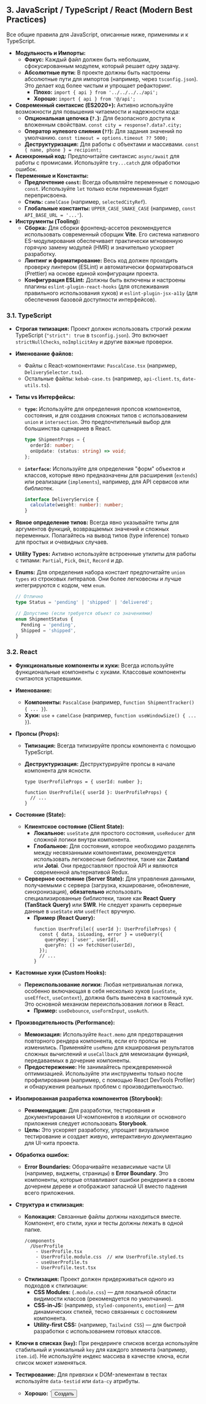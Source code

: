 ## 3. JavaScript / TypeScript / React (Modern Best Practices)

Все общие правила для JavaScript, описанные ниже, применимы и к TypeScript.

- **Модульность и Импорты:**
  - **Фокус:** Каждый файл должен быть небольшим, сфокусированным модулем, который решает одну задачу.
  - **Абсолютные пути:** В проекте должны быть настроены абсолютные пути для импортов (например, через `tsconfig.json`). Это делает код более чистым и упрощает рефакторинг.
    - **Плохо:** `import { api } from '../../../../api';`
    - **Хорошо:** `import { api } from '@/api';`
- **Современный синтаксис (ES2020+):** Активно используйте возможности для повышения читаемости и надежности кода:
  - **Опциональная цепочка (`?.`):** Для безопасного доступа к вложенным свойствам. `const city = response?.data?.city;`
  - **Оператор нулевого слияния (`??`):** Для задания значений по умолчанию. `const timeout = options.timeout ?? 5000;`
  - **Деструктуризация:** Для работы с объектами и массивами. `const { name, phone } = recipient;`
- **Асинхронный код:** Предпочитайте синтаксис `async/await` для работы с промисами. Используйте `try...catch` для обработки ошибок.
- **Переменные и Константы:**
  - **Предпочтение `const`:** Всегда объявляйте переменные с помощью `const`. Используйте `let` только если переменная будет переприсвоена.
  - **Стиль:** `camelCase` (например, `selectedCityRef`).
  - **Глобальные константы:** `UPPER_CASE_SNAKE_CASE` (например, `const API_BASE_URL = '...'`).
- **Инструменты (Tooling):**
  - **Сборка:** Для сборки фронтенд-ассетов рекомендуется использовать современный сборщик **Vite**. Его система нативного ES-модулирования обеспечивает практически мгновенную горячую замену модулей (HMR) и значительно ускоряет разработку.
  - **Линтинг и форматирование:** Весь код должен проходить проверку линтером (ESLint) и автоматически форматироваться (Prettier) на основе единой конфигурации проекта.
  - **Конфигурация ESLint:** Должны быть включены и настроены плагины `eslint-plugin-react-hooks` (для отслеживания правильного использования хуков) и `eslint-plugin-jsx-a11y` (для обеспечения базовой доступности интерфейсов).

### 3.1. TypeScript

- **Строгая типизация:** Проект должен использовать строгий режим TypeScript (`"strict": true` в `tsconfig.json`). Это включает `strictNullChecks`, `noImplicitAny` и другие важные проверки.
- **Именование файлов:**
  - Файлы с React-компонентами: `PascalCase.tsx` (например, `DeliverySelector.tsx`).
  - Остальные файлы: `kebab-case.ts` (например, `api-client.ts`, `date-utils.ts`).
- **Типы vs Интерфейсы:**
  - **`type`:** Используйте для определения пропсов компонентов, состояния, и для создания сложных типов с использованием `union` и `intersection`. Это предпочтительный выбор для большинства сценариев в React.
    ```typescript
    type ShipmentProps = {
      orderId: number;
      onUpdate: (status: string) => void;
    };
    ```
  - **`interface`:** Используйте для определения "форм" объектов и классов, которые явно предназначены для расширения (`extends`) или реализации (`implements`), например, для API сервисов или библиотек.
    ```typescript
    interface DeliveryService {
      calculate(weight: number): number;
    }
    ```
- **Явное определение типов:** Всегда явно указывайте типы для аргументов функций, возвращаемых значений и сложных переменных. Полагайтесь на вывод типов (type inference) только для простых и очевидных случаев.
- **Utility Types:** Активно используйте встроенные утилиты для работы с типами: `Partial`, `Pick`, `Omit`, `Record` и др.
- **Enums:** Для определения набора констант предпочитайте `union types` из строковых литералов. Они более легковесны и лучше интегрируются с кодом, чем `enum`.

  ```typescript
  // Отлично
  type Status = 'pending' | 'shipped' | 'delivered';
  
  // Допустимо (если требуется объект со значениями)
  enum ShipmentStatus {
    Pending = 'pending',
    Shipped = 'shipped',
  }
  ```

### 3.2. React

- **Функциональные компоненты и хуки:** Всегда используйте функциональные компоненты с хуками. Классовые компоненты считаются устаревшими.
- **Именование:**
  - **Компоненты:** `PascalCase` (например, `function ShipmentTracker() { ... }`).
  - **Хуки:** `use` + `camelCase` (например, `function useWindowSize() { ... }`).
- **Пропсы (Props):**
  - **Типизация:** Всегда типизируйте пропсы компонента с помощью TypeScript.
  - **Деструктуризация:** Деструктурируйте пропсы в начале компонента для ясности.

    ```tsx
    type UserProfileProps = { userId: number };
    
    function UserProfile({ userId }: UserProfileProps) {
      // ...
    }
    ```

- **Состояние (State):**
  - **Клиентское состояние (Client State):**
    - **Локальное:** `useState` для простого состояния, `useReducer` для сложной логики внутри компонента.
    - **Глобальное:** Для состояния, которое необходимо разделять между несвязанными компонентами, рекомендуется использовать легковесные библиотеки, такие как **Zustand** или **Jotai**. Они предоставляют простой API и являются современной альтернативой Redux.
  - **Серверное состояние (Server State):** Для управления данными, получаемыми с сервера (загрузка, кэширование, обновление, синхронизация), **обязательно** использовать специализированные библиотеки, такие как **React Query (TanStack Query)** или **SWR**. Не следует хранить серверные данные в `useState` или `useEffect` вручную.
    - **Пример (React Query):**
      ```tsx
      function UserProfile({ userId }: UserProfileProps) {
        const { data, isLoading, error } = useQuery({
          queryKey: ['user', userId],
          queryFn: () => fetchUser(userId),
        });
        // ...
      }
      ```
- **Кастомные хуки (Custom Hooks):**
  - **Переиспользование логики:** Любая нетривиальная логика, особенно включающая в себя несколько хуков (`useState`, `useEffect`, `useContext`), должна быть вынесена в кастомный хук. Это основной механизм переиспользования логики в React.
    - **Пример:** `useDebounce`, `useFormInput`, `useAuth`.
- **Производительность (Performance):**
  - **Мемоизация:** Используйте `React.memo` для предотвращения повторного рендера компонента, если его пропсы не изменились. Применяйте `useMemo` для кэширования результатов сложных вычислений и `useCallback` для мемоизации функций, передаваемых в дочерние компоненты.
  - **Предостережение:** Не занимайтесь преждевременной оптимизацией. Используйте эти инструменты только после профилирования (например, с помощью React DevTools Profiler) и обнаружения реальных проблем с производительностью.
- **Изолированная разработка компонентов (Storybook):**
  - **Рекомендация:** Для разработки, тестирования и документирования UI-компонентов в изоляции от основного приложения следует использовать **Storybook**.
  - **Цель:** Это ускоряет разработку, упрощает визуальное тестирование и создает живую, интерактивную документацию для UI-кита проекта.
- **Обработка ошибок:**
  - **Error Boundaries:** Оборачивайте независимые части UI (например, виджеты, страницы) в **Error Boundary**. Это компоненты, которые отлавливают ошибки рендеринга в своем дочернем дереве и отображают запасной UI вместо падения всего приложения.
- **Структура и стилизация:**
  - **Колокация:** Связанные файлы должны находиться вместе. Компонент, его стили, хуки и тесты должны лежать в одной папке.
    ```
    /components
      /UserProfile
        - UserProfile.tsx
        - UserProfile.module.css  // или UserProfile.styled.ts
        - useUserProfile.ts
        - UserProfile.test.tsx
    ```
  - **Стилизация:** Проект должен придерживаться одного из подходов к стилизации:
    - **CSS Modules:** (`.module.css`) — для локальной области видимости классов (рекомендуется по умолчанию).
    - **CSS-in-JS:** (например, `styled-components`, `emotion`) — для динамических стилей, тесно связанных с состоянием компонента.
    - **Utility-first CSS:** (например, `Tailwind CSS`) — для быстрой разработки с использованием готовых классов.
- **Ключи в списках (`key`):** При рендеринге списков всегда используйте стабильный и уникальный `key` для каждого элемента (например, `item.id`). Не используйте индекс массива в качестве ключа, если список может изменяться.
- **Тестирование:** Для привязки к DOM-элементам в тестах используйте `data-testid` или `data-cy` атрибуты.
  - **Хорошо:** `<button data-testid="create-shipment-button">Создать</button>
